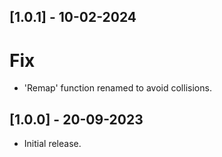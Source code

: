 ## [1.0.1] - 10-02-2024

# Fix
- 'Remap' function renamed to avoid collisions.

## [1.0.0] - 20-09-2023

- Initial release.